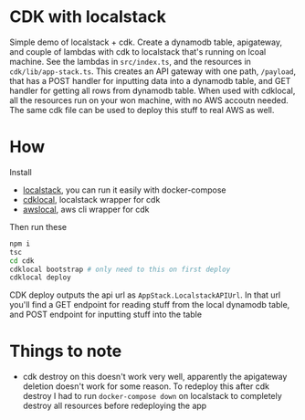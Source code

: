 # CDK with localstack

Simple demo of localstack + cdk. Create a dynamodb table, apigateway, and couple of lambdas with cdk to localstack that's running on lcoal machine.
See the lambdas in `src/index.ts`, and the resources in `cdk/lib/app-stack.ts`.
This creates an API gateway with one path, `/payload`, that has a POST handler for inputting data into a dynamodb table, and GET handler for getting all rows from dynamodb table.
When used with cdklocal, all the resources run on your won machine, with no AWS accoutn needed. The same cdk file can be used to deploy this stuff to real AWS as well.

# How

Install

- [localstack](https://github.com/localstack/localstack), you can run it easily with docker-compose
- [cdklocal](https://github.com/localstack/aws-cdk-local), localstack wrapper for cdk
- [awslocal](https://github.com/localstack/awscli-local), aws cli wrapper for cdk

Then run these

```sh
npm i
tsc
cd cdk
cdklocal bootstrap # only need to this on first deploy
cdklocal deploy
```

CDK deploy outputs the api url as `AppStack.LocalstackAPIUrl`.
In that url you'll find a GET endpoint for reading stuff from the local dynamodb table, and POST endpoint for inputting stuff into the table

# Things to note

- cdk destroy on this doesn't work very well, apparently the apigateway deletion doesn't work for some reason. To redeploy this after cdk destroy I had to run `docker-compose down` on localstack to completely destroy all resources before redeploying the app
